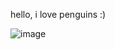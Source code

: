 hello, i love penguins :) 

![image](https://github.com/KernelTech11/KernelTech11/assets/147743094/5c70e635-799c-47f6-adbb-a604ba61b152)
